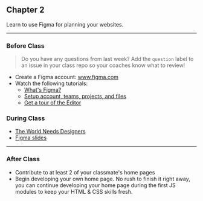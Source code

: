## Chapter 2

Learn to use Figma for planning your websites.

---

### Before Class

> Do you have any questions from last week? Add the `question` label to an issue in your class repo so your coaches know what to review!

- Create a Figma account: www.figma.com
- Watch the following tutorials:
  - [What's Figma?](https://www.youtube.com/watch?v=Cx2dkpBxst8&list=PLXDU_eVOJTx7QHLShNqIXL1Cgbxj7HlN4)
  - [Setup account, teams, projects, and files](https://www.youtube.com/watch?v=hrHL2VLMl7g&list=PLXDU_eVOJTx7QHLShNqIXL1Cgbxj7HlN4&index=2)
  - [Get a tour of the Editor](https://www.youtube.com/watch?v=DSrbwCrEIII&list=PLXDU_eVOJTx7QHLShNqIXL1Cgbxj7HlN4&index=3)

### During Class

- [The World Needs Designers](https://www.youtube.com/watch?v=BYS4JXW0f5g)
- [Figma slides](https://github.com/hackyourfuturebelgium/ux-ui-design/tree/master/slides/week-2-benjamin.pdf)

---

### After Class

- Contribute to at least 2 of your classmate's home pages
- Begin developing your own home page. No rush to finish it right away, you can continue developing your home page during the first JS modules to keep your HTML & CSS skills fresh.
